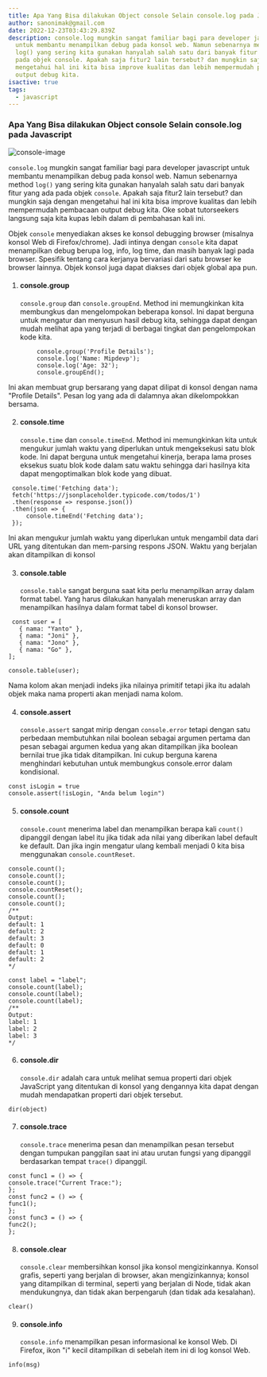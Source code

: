 ```yaml
---
title: Apa Yang Bisa dilakukan Object console Selain console.log pada Javascript
author: sanonimak@gmail.com
date: 2022-12-23T03:43:29.839Z
description: console.log mungkin sangat familiar bagi para developer javascript
  untuk membantu menampilkan debug pada konsol web. Namun sebenarnya method
  log() yang sering kita gunakan hanyalah salah satu dari banyak fitur yang ada
  pada objek console. Apakah saja fitur2 lain tersebut? dan mungkin saja dengan
  mengetahui hal ini kita bisa improve kualitas dan lebih mempermudah pembacaan
  output debug kita.
isactive: true
tags:
  - javascript
---
```

### Apa Yang Bisa dilakukan Object console Selain console.log pada Javascript

![console-image](https://images.unsplash.com/photo-1607799279861-4dd421887fb3?crop=entropy&cs=tinysrgb&fit=max&fm=jpg&ixid=MnwxfDB8MXxyYW5kb218MHx8fHx8fHx8MTYzMDI4NDAxMg&ixlib=rb-1.2.1&q=80&utm_campaign=api-credit&utm_medium=referral&utm_source=unsplash_source&w=1080 "console-image")

`console.log` mungkin sangat familiar bagi para developer javascript untuk membantu menampilkan debug pada konsol web. Namun sebenarnya method `log()` yang sering kita gunakan hanyalah salah satu dari banyak fitur yang ada pada objek `console`. Apakah saja fitur2 lain tersebut? dan mungkin saja dengan mengetahui hal ini kita bisa improve kualitas dan lebih mempermudah pembacaan output debug kita. Oke  sobat tutorseekers langsung saja kita kupas lebih dalam di pembahasan kali ini.

Objek `console` menyediakan akses ke konsol debugging browser (misalnya konsol Web di Firefox/chrome). Jadi intinya dengan `console` kita dapat menampilkan debug berupa log, info, log time, dan masih banyak lagi pada browser. Spesifik tentang cara kerjanya bervariasi dari satu browser ke browser lainnya. Objek konsol juga dapat diakses dari objek global apa pun.

1. #### console.group

   `console.group` dan `console.groupEnd`. Method ini memungkinkan kita membungkus dan mengelompokan beberapa konsol. Ini dapat berguna untuk mengatur dan menyusun hasil debug kita, sehingga dapat dengan mudah melihat apa yang terjadi di berbagai tingkat dan pengelompokan kode kita.

```
        console.group('Profile Details');
        console.log('Name: Mipdevp');
        console.log('Age: 32');
        console.groupEnd();
```

Ini akan membuat grup bersarang yang dapat dilipat di konsol dengan nama "Profile Details". Pesan log yang ada di dalamnya akan dikelompokkan bersama.

2. #### console.time

   `console.time` dan `console.timeEnd`. Method ini memungkinkan kita untuk mengukur jumlah waktu yang diperlukan untuk mengeksekusi satu blok kode. Ini dapat berguna untuk mengetahui kinerja, berapa lama proses eksekus suatu blok kode dalam satu waktu sehingga dari hasilnya kita dapat mengoptimalkan blok kode yang dibuat.

```
 console.time('Fetching data');
 fetch('https://jsonplaceholder.typicode.com/todos/1')
 .then(response => response.json())
 .then(json => {
     console.timeEnd('Fetching data');
 });
```

   Ini akan mengukur jumlah waktu yang diperlukan untuk mengambil data dari URL yang ditentukan dan mem-parsing respons JSON. Waktu yang berjalan akan ditampilkan di konsol

3. #### console.table

   `console.table` sangat berguna saat kita perlu menampilkan array dalam format tabel. Yang harus dilakukan hanyalah meneruskan array dan menampilkan hasilnya dalam format tabel di konsol browser. 

```
 const user = [
   { nama: "Yanto" },
   { nama: "Joni" },
   { nama: "Jono" },
   { nama: "Go" },
];

console.table(user);
```

   Nama kolom akan menjadi indeks jika nilainya primitif tetapi jika itu adalah objek maka nama properti akan menjadi nama kolom.

4. #### console.assert

   `console.assert` sangat mirip dengan `console.error` tetapi dengan satu perbedaan membutuhkan nilai boolean sebagai argumen pertama dan pesan sebagai argumen kedua yang akan ditampilkan jika boolean bernilai true jika tidak ditampilkan. Ini cukup berguna karena menghindari kebutuhan untuk membungkus console.error dalam kondisional.

```
const isLogin = true
console.assert(!isLogin, "Anda belum login")
```

5. #### console.count

   `console.count` menerima label dan menampilkan berapa kali `count()` dipanggil dengan label itu jika tidak ada nilai yang diberikan label default ke default. Dan jika ingin mengatur ulang kembali menjadi 0 kita bisa menggunakan `console.countReset`.

```
console.count();
console.count();
console.count();
console.countReset();
console.count();
console.count();
/**
Output:
default: 1
default: 2
default: 3
default: 0
default: 1
default: 2
*/

const label = "label";
console.count(label);
console.count(label);
console.count(label);
/**
Output:
label: 1
label: 2
label: 3
*/
```

6. #### console.dir

   `console.dir` adalah cara untuk melihat semua properti dari objek JavaScript yang ditentukan di konsol yang dengannya kita dapat dengan mudah mendapatkan properti dari objek tersebut.

```
dir(object)
```

7. #### console.trace

   `console.trace` menerima pesan dan menampilkan pesan tersebut dengan tumpukan panggilan saat ini atau urutan fungsi yang dipanggil berdasarkan tempat `trace()` dipanggil.

```
const func1 = () => {
console.trace("Current Trace:");
};
const func2 = () => {
func1();
};
const func3 = () => {
func2();
};
```

8. #### console.clear

   `console.clear` membersihkan konsol jika konsol mengizinkannya. Konsol grafis, seperti yang berjalan di browser, akan mengizinkannya; konsol yang ditampilkan di terminal, seperti yang berjalan di Node, tidak akan mendukungnya, dan tidak akan berpengaruh (dan tidak ada kesalahan).

```
clear()
```

9. #### console.info

   `console.info` menampilkan pesan informasional ke konsol Web. Di Firefox, ikon "i" kecil ditampilkan di sebelah item ini di log konsol Web.

```
info(msg)
```